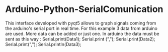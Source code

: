 # Arduino-Python-SerialComunication
This interface developed with pyqt5 allows to graph signals coming from the arduino's serial port in real time.
For this example 3 data from arduino are used.
More data can be added or just one.
In arduino the data must be sent as this way :
   Serial.print(Data1);
   Serial.print (","); 
   Serial.print(Data2);
   Serial.print(",");
   Serial.println(Data3);

